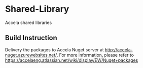 Shared-Library
==============
Accela shared libraries


## Build Instruction

Delivery the packages to Accela Nuget server at http://accela-nuget.azurewebsites.net/.
For more information, please refer to https://accelaeng.atlassian.net/wiki/display/EW/Nuget+packages